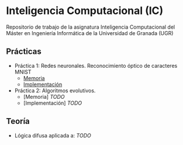 # Inteligencia Computacional (IC)

Repositorio de trabajo de la asignatura Inteligencia Computacional del Máster en Ingeniería Informática de la Universidad de Granada (UGR)

## Prácticas

* Práctica 1: Redes neuronales. Reconocimiento óptico de caracteres MNIST
  * [Memoria](https://github.com/erseco/ugr_inteligencia_computacional/blob/master/Practica1/memoria/doc.pdf)
  * [Implementación](https://github.com/erseco/ugr_inteligencia_computacional/blob/master/Practica1/mnist.py)
* Práctica 2: Algoritmos evolutivos. 
  * [Memoria] *TODO*
  * [Implementación] *TODO*
 
## Teoría

* Lógica difusa aplicada a: *TODO*

